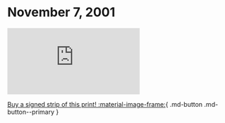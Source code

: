 # November 7, 2001

![](https://www.achewood.com/comic.php?date=11072001)

[Buy a signed strip of this print! :material-image-frame:](https://achewood-holiday-pop-up.myshopify.com/products/strip#11072001){ .md-button .md-button--primary }

